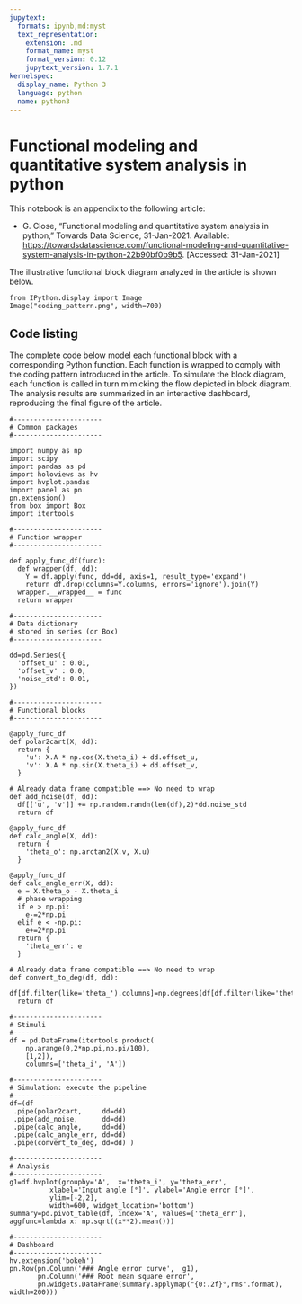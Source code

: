 ```yaml
---
jupytext:
  formats: ipynb,md:myst
  text_representation:
    extension: .md
    format_name: myst
    format_version: 0.12
    jupytext_version: 1.7.1
kernelspec:
  display_name: Python 3
  language: python
  name: python3
---
```


# Functional modeling and quantitative system analysis in python

This notebook is an appendix to the following article:

* G. Close, “Functional modeling and quantitative system analysis in python,” Towards Data Science, 31-Jan-2021. Available: https://towardsdatascience.com/functional-modeling-and-quantitative-system-analysis-in-python-22b90bf0b9b5. [Accessed: 31-Jan-2021]

The illustrative functional block diagram analyzed in the article is shown below.

```{code-cell} ipython3
from IPython.display import Image
Image("coding_pattern.png", width=700)
```

## Code listing

The complete code below model each functional block with a corresponding Python function.
Each function is wrapped to comply with the coding pattern introduced in the article.
To simulate the block diagram, each function is called in turn mimicking the flow depicted in block diagram.
The analysis results are summarized in an interactive dashboard, reproducing the final figure of the article.

```{code-cell} ipython3
#----------------------
# Common packages
#----------------------

import numpy as np
import scipy
import pandas as pd
import holoviews as hv
import hvplot.pandas
import panel as pn
pn.extension()
from box import Box
import itertools

#----------------------
# Function wrapper
#----------------------

def apply_func_df(func):
  def wrapper(df, dd):
    Y = df.apply(func, dd=dd, axis=1, result_type='expand')
    return df.drop(columns=Y.columns, errors='ignore').join(Y)
  wrapper.__wrapped__ = func
  return wrapper

#----------------------
# Data dictionary
# stored in series (or Box)
#----------------------

dd=pd.Series({
  'offset_u' : 0.01, 
  'offset_v' : 0.0,
  'noise_std': 0.01,
})

#----------------------
# Functional blocks
#----------------------

@apply_func_df
def polar2cart(X, dd):
  return {
    'u': X.A * np.cos(X.theta_i) + dd.offset_u,
    'v': X.A * np.sin(X.theta_i) + dd.offset_v,
  }

# Already data frame compatible ==> No need to wrap
def add_noise(df, dd):
  df[['u', 'v']] += np.random.randn(len(df),2)*dd.noise_std
  return df

@apply_func_df
def calc_angle(X, dd):
  return {
    'theta_o': np.arctan2(X.v, X.u)
  }

@apply_func_df
def calc_angle_err(X, dd):
  e = X.theta_o - X.theta_i 
  # phase wrapping
  if e > np.pi:
    e-=2*np.pi
  elif e < -np.pi:
    e+=2*np.pi
  return {
    'theta_err': e
  }

# Already data frame compatible ==> No need to wrap
def convert_to_deg(df, dd):
  df[df.filter(like='theta_').columns]=np.degrees(df[df.filter(like='theta_').columns])
  return df
  
#----------------------
# Stimuli
#----------------------
df = pd.DataFrame(itertools.product(
    np.arange(0,2*np.pi,np.pi/100),
    [1,2]),
    columns=['theta_i', 'A'])

#----------------------
# Simulation: execute the pipeline
#----------------------
df=(df
 .pipe(polar2cart,     dd=dd)
 .pipe(add_noise,      dd=dd)
 .pipe(calc_angle,     dd=dd)
 .pipe(calc_angle_err, dd=dd)
 .pipe(convert_to_deg, dd=dd) )

#----------------------
# Analysis
#----------------------
g1=df.hvplot(groupby='A',  x='theta_i', y='theta_err', 
          xlabel='Input angle [°]', ylabel='Angle error [°]',
          ylim=[-2,2],   
          width=600, widget_location='bottom')
summary=pd.pivot_table(df, index='A', values=['theta_err'], aggfunc=lambda x: np.sqrt((x**2).mean()))

#----------------------
# Dashboard
#----------------------
hv.extension('bokeh')
pn.Row(pn.Column('### Angle error curve',  g1),
       pn.Column('### Root mean square error',  
       pn.widgets.DataFrame(summary.applymap("{0:.2f}°,rms".format), width=200)))
```
